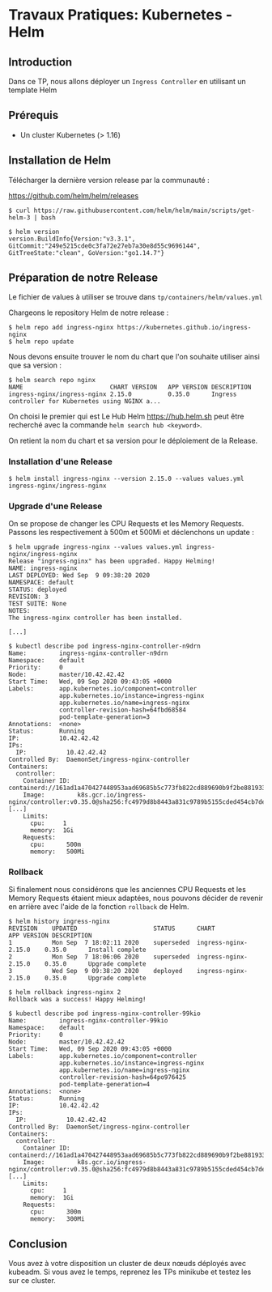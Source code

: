 # Travaux Pratiques: Kubernetes - Helm

## Introduction

Dans ce TP, nous allons déployer un `Ingress Controller` en utilisant un template Helm

## Prérequis

- Un cluster Kubernetes (> 1.16)

## Installation de Helm

Télécharger la dernière version release par la communauté :

<https://github.com/helm/helm/releases>

```console
$ curl https://raw.githubusercontent.com/helm/helm/main/scripts/get-helm-3 | bash

$ helm version
version.BuildInfo{Version:"v3.3.1", GitCommit:"249e5215cde0c3fa72e27eb7a30e8d55c9696144", GitTreeState:"clean", GoVersion:"go1.14.7"}
```

## Préparation de notre Release

Le fichier de values à utiliser se trouve dans `tp/containers/helm/values.yml`

Chargeons le repository Helm de notre release :

```console
$ helm repo add ingress-nginx https://kubernetes.github.io/ingress-nginx
$ helm repo update
```

Nous devons ensuite trouver le nom du chart que l'on souhaite utiliser ainsi
que sa version :

```console
$ helm search repo nginx
NAME                      	CHART VERSION	APP VERSION	DESCRIPTION
ingress-nginx/ingress-nginx	2.15.0       	0.35.0     	Ingress controller for Kubernetes using NGINX a...
```

On choisi le premier qui est
Le Hub Helm <https://hub.helm.sh> peut être recherché avec la commande `helm
search hub <keyword>`.

On retient la nom du chart et sa version pour le déploiement de la Release.

### Installation d'une Release

```console
$ helm install ingress-nginx --version 2.15.0 --values values.yml ingress-nginx/ingress-nginx
```

### Upgrade d'une Release

On se propose de changer les CPU Requests et les Memory Requests. Passons les
respectivement à 500m et 500Mi et déclenchons un update :

```console
$ helm upgrade ingress-nginx --values values.yml ingress-nginx/ingress-nginx
Release "ingress-nginx" has been upgraded. Happy Helming!
NAME: ingress-nginx
LAST DEPLOYED: Wed Sep  9 09:38:20 2020
NAMESPACE: default
STATUS: deployed
REVISION: 3
TEST SUITE: None
NOTES:
The ingress-nginx controller has been installed.

[...]

$ kubectl describe pod ingress-nginx-controller-n9drn
Name:         ingress-nginx-controller-n9drn
Namespace:    default
Priority:     0
Node:         master/10.42.42.42
Start Time:   Wed, 09 Sep 2020 09:43:05 +0000
Labels:       app.kubernetes.io/component=controller
              app.kubernetes.io/instance=ingress-nginx
              app.kubernetes.io/name=ingress-nginx
              controller-revision-hash=64fbd68584
              pod-template-generation=3
Annotations:  <none>
Status:       Running
IP:           10.42.42.42
IPs:
  IP:           10.42.42.42
Controlled By:  DaemonSet/ingress-nginx-controller
Containers:
  controller:
    Container ID:  containerd://161ad1a470427448953aad69685b5c773fb822cd889690b9f2be881933390455
    Image:         k8s.gcr.io/ingress-nginx/controller:v0.35.0@sha256:fc4979d8b8443a831c9789b5155cded454cb7de737a8b727bc2ba0106d2eae8b
[...]
    Limits:
      cpu:     1
      memory:  1Gi
    Requests:
      cpu:      500m
      memory:   500Mi
```

### Rollback

Si finalement nous considérons que les anciennes CPU Requests et les Memory
Requests étaient mieux adaptées, nous pouvons décider de revenir en arrière
avec l'aide de la fonction `rollback` de Helm.

```console
$ helm history ingress-nginx
REVISION	UPDATED                 	STATUS    	CHART               	APP VERSION	DESCRIPTION
1       	Mon Sep  7 18:02:11 2020	superseded	ingress-nginx-2.15.0	0.35.0     	Install complete
2       	Mon Sep  7 18:06:06 2020	superseded	ingress-nginx-2.15.0	0.35.0     	Upgrade complete
3       	Wed Sep  9 09:38:20 2020	deployed  	ingress-nginx-2.15.0	0.35.0     	Upgrade complete

$ helm rollback ingress-nginx 2
Rollback was a success! Happy Helming!

$ kubectl describe pod ingress-nginx-controller-99kio
Name:         ingress-nginx-controller-99kio
Namespace:    default
Priority:     0
Node:         master/10.42.42.42
Start Time:   Wed, 09 Sep 2020 09:43:05 +0000
Labels:       app.kubernetes.io/component=controller
              app.kubernetes.io/instance=ingress-nginx
              app.kubernetes.io/name=ingress-nginx
              controller-revision-hash=64po976425
              pod-template-generation=4
Annotations:  <none>
Status:       Running
IP:           10.42.42.42
IPs:
  IP:           10.42.42.42
Controlled By:  DaemonSet/ingress-nginx-controller
Containers:
  controller:
    Container ID:  containerd://161ad1a470427448953aad69685b5c773fb822cd889690b9f2be881933390455
    Image:         k8s.gcr.io/ingress-nginx/controller:v0.35.0@sha256:fc4979d8b8443a831c9789b5155cded454cb7de737a8b727bc2ba0106d2eae8b
[...]
    Limits:
      cpu:     1
      memory:  1Gi
    Requests:
      cpu:      300m
      memory:   300Mi
```

## Conclusion

Vous avez à votre disposition un cluster de deux nœuds déployés avec kubeadm. Si vous avez le temps, reprenez les TPs minikube et testez les sur ce cluster.
